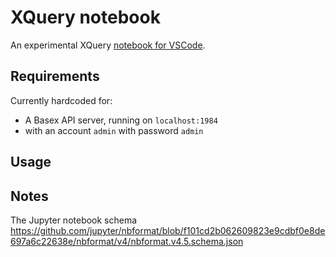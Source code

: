 # XQuery notebook

An experimental XQuery [notebook for VSCode](https://code.visualstudio.com/blogs/2021/11/08/custom-notebooks).

## Requirements

Currently hardcoded for: 
* A Basex API server, running on `localhost:1984`
* with an account `admin` with password `admin` 
## Usage

## Notes

The Jupyter notebook schema
https://github.com/jupyter/nbformat/blob/f101cd2b062609823e9cdbf0e8de697a6c22638e/nbformat/v4/nbformat.v4.5.schema.json